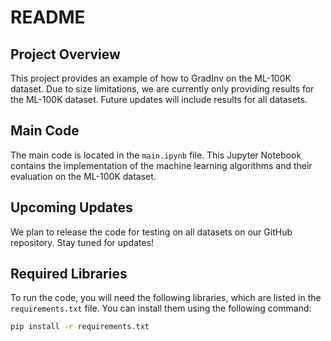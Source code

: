 # README

## Project Overview

This project provides an example of how to GradInv on the ML-100K dataset. Due to size limitations, we are currently only providing results for the ML-100K dataset. Future updates will include results for all datasets.

## Main Code

The main code is located in the `main.ipynb` file. This Jupyter Notebook contains the implementation of the machine learning algorithms and their evaluation on the ML-100K dataset.

## Upcoming Updates

We plan to release the code for testing on all datasets on our GitHub repository. Stay tuned for updates!

## Required Libraries

To run the code, you will need the following libraries, which are listed in the `requirements.txt` file. You can install them using the following command:

```bash
pip install -r requirements.txt